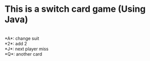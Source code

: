 # This is a switch card game (Using Java)<br/>
<br/>
*A*: change suit<br/>
*2*: add 2<br/>
*J*: next player miss<br/>
*Q*: another card<br/>
